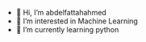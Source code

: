 - 👋 Hi, I’m abdelfattahahmed
- 👀 I’m interested in Machine Learning 
- 🌱 I’m currently learning python

<!---
abdelfattahahmed78/abdelfattahahmed78 is a ✨ special ✨ repository because its `README.md` (this file) appears on your GitHub profile.
You can click the Preview link to take a look at your changes.
--->
